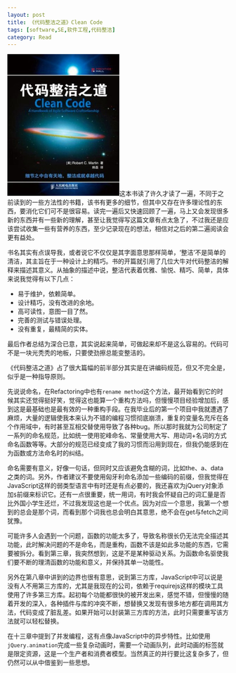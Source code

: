 ```yaml
---
layout: post
title: 《代码整洁之道》Clean Code
tags: [software,SE,软件工程,代码整洁]
category: Read
---
```


![Clean Code](/img/post/cleancode.jpg)这本书读了许久才读了一遍，不同于之前读到的一些方法性的书籍，该书有更多的细节，但其中又存在许多理论性的东西，要消化它们可不是很容易。读完一遍后又快速回顾了一遍，马上又会发现很多新的东西并有一些新的理解，甚至让我觉得写这篇文章有点太急了，不过我还是应该尝试收集一些有营养的东西，至少记录现在的想法，相信对之后的第二遍阅读会更有益处。

书名其实有点误导我，或者说它不仅仅是其字面意思那样简单，‘整洁’不是简单的清洁，其主旨在于一种设计上的精巧。书的开篇就引用了几位大牛对代码整洁的解释来描述其意义。从抽象的描述中说，整洁代表着优雅、愉悦、精巧、简单，具体来说我觉得有以下几点：

* 易于维护，依赖简单。
* 设计精巧，没有改进的余地。
* 高可读性，意图一目了然。
* 完善的测试与错误处理。
* 没有重复，最精简的实体。

最后作者总结为深合已意，其实说起来简单，可做起来却不是这么容易的。代码可不是一块光秃秃的地板，只要使劲擦总能变整洁的。
<!-- more -->

《代码整洁之道》占了很大篇幅的前半部分其实是在讲编码规范，但又不完全是，似乎是一种指导原则。

先说说命名，在Refactoring中也有`rename method`这个方法，最开始看到它的时候其实还觉得挺好笑，觉得这也能算一个重构方法吗，但慢慢项目经验增加后，感到这是最基础也是最有效的一种重构手段。在我毕业后的第一个项目中我就遭遇了麻烦，大量的逻辑使我本来认为不错的编程习惯彻底崩溃，重复的变量名充斥在各个作用域中，有时甚至互相交替使用导致了各种bug。所以那时我就为公司制定了一系列的命名规范，比如统一使用驼峰命名、常量使用大写、用动词+名词的方式命名函数等等。大部分的规范已经变成了我的习惯而沿用到现在，但我仍能感到在为函数或方法命名时的纠结。

命名需要有意义，好像一句话，但同时又应该避免含糊的词，比如the、a、data之类的词。另外，作者建议不要使用匈牙利命名添加一些编码的前缀，但我觉得在JavaScript这样的弱类型语言中有时还是有点必要的，我还喜欢为jQuery对象添加`$`前缀来标识它。还有一点很重要，统一用词，有时我会怀疑自己的词汇量是否比外国小学生还烂，不过我发现这也是一个优点。因为对应一个意思，我第一个想到的总会是那个词，而看到那个词我也总会明白其意思，绝不会在get与fetch之间犹豫。

可能许多人会遇到一个问题，函数的功能太多了，导致名称很长仍无法完全描述其功能，此时解决问题的不是命名，而是重构，函数不该是如此多功能的东西，它需要被拆分。看到第三章，我突然想到，这是不是某种驱动关系。为函数命名驱使我们要不断的理清函数的功能和意义，并保持其单一功能性。

另外在第八章中讲到的边界也很有意思，说到第三方库，JavaScript中可以说是没有人不用第三方库的，尤其是我现在的公司，依赖于requirejs这样的模块工具使用了许多第三方库。起初每个功能都很快的被开发出来，感觉不错，但慢慢的随着开发的深入，各种插件与库的冲突不断，想替换又发现有很多地方都在调用其方法，代码变成了脏乱差。如果开始可以封装第三方库的方法，此时只需要重写该方法就可以轻松替换。

在十三章中提到了并发编程，这有点像JavaScript中的异步特性。比如使用`jQuery.animation`完成一些复杂动画时，需要一个动画队列，此时动画的标签就是限定资源，这是一个生产者和消费者模型。当然真正的并行要比这复杂多了，但仍然可以从中借鉴到一些思想。
